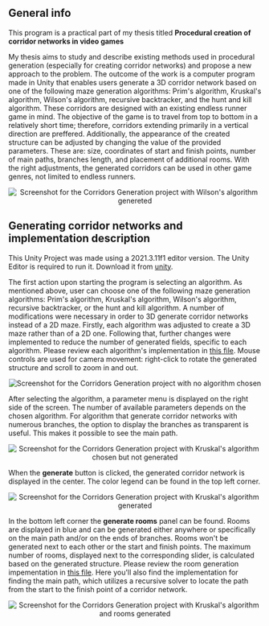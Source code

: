 ## General info
This program is a practical part of my thesis titled **Procedural creation of corridor networks in video games**

My thesis aims to study and describe existing methods used in procedural generation (especially for creating corridor networks) and propose a new approach to the problem. The outcome of the work is a computer
program made in Unity that enables users generate a 3D corridor network based on one of the following maze generation algorithms: Prim's algorithm, Kruskal's algorithm, Wilson's algorithm, recursive backtracker,
and the hunt and kill algorithm. These corridors are designed with an existing endless runner game in mind. The objective of the game is to travel from top to bottom in a relatively short time; therefore, corridors extending primarily in a vertical direction are preffered.
Additionally, the appearance of the created structure can be adjusted by changing the value of the provided parameters. These are: size, coordinates of start and finish points, number of main paths, branches
length, and placement of additional rooms. With the right adjustments, the generated corridors can be used in other game genres, not limited to endless runners.

<p align="center">
  <img src="https://github.com/ceidth/corridors_generation/assets/75451111/2d04ba32-9ded-4f00-84fd-900efb2f21a3" alt="Screenshot for the Corridors Generation project with Wilson's algorithm genereted"/>
</p>

## Generating corridor networks and implementation description
This Unity Project was made using a 2021.3.11f1 editor version. The Unity Editor is required to run it. Download it from [unity](https://unity.com/download).

The first action upon starting the program is selecting an algorithm. As mentioned above, user can choose one of the following maze generation algorithms: Prim's algorithm, Kruskal's algorithm, Wilson's algorithm, recursive backtracker, or the hunt and kill algorithm. A number of modifications were necessary in order to 3D generate corridor networks instead of a 2D maze. Firstly, each algorithm was adjusted to create a 3D maze rather than of a 2D one. Following that, further changes were implemented to reduce the number of generated fields, specific to each algorithm. Please review each algorithm's implementation in [this file](MazeGenerator3D.cs).
Mouse controls are used for camera movement: right-click to rotate the generated structure and scroll to zoom in and out.

<p align="center">
  <img src="https://github.com/ceidth/corridors_generation/assets/75451111/0a01f01a-76cc-4850-93b0-6f8800686553" alt="Screenshot for the Corridors Generation project with no algorithm chosen"/>
</p>

After selecting the algorithm, a parameter menu is displayed on the right side of the screen. The number of available parameters depends on the chosen algorithm. For algorithm that generate corridor networks with numerous branches, the option to display the branches as transparent is useful. This makes it possible to see the main path.

<p align="center">
  <img src="https://github.com/ceidth/corridors_generation/assets/75451111/10308b30-72e5-4c02-b389-60c845a2879b" alt="Screenshot for the Corridors Generation project with Kruskal's algorithm chosen but not generated"/>
</p>

When the **generate** button is clicked, the generated corridor network is displayed in the center. The color legend can be found in the top left corner.

<p align="center">
  <img src="https://github.com/ceidth/corridors_generation/assets/75451111/c6f765ac-a3ee-45cb-8228-8a4b22fcd7e5" alt="Screenshot for the Corridors Generation project with Kruskal's algorithm generated"/>
</p>

In the bottom left corner the **generate rooms** panel can be found. Rooms are displayed in blue and can be generated either anywhere or specifically on the main path and/or on the ends of branches. Rooms won't be generated next to each other or the start and finish points. The maximum number of rooms, displayed next to the corresponding slider, is calculated based on the generated structure. Please review the room generation impementation in [this file](MazeSolver.cs). Here you'll also find the implementation for finding the main path, which utilizes a recursive solver to locate the path from the start to the finish point of a corridor network.

<p align="center">
  <img src="https://github.com/ceidth/corridors_generation/assets/75451111/f438034e-2130-4138-bb36-474515232ce2" alt="Screenshot for the Corridors Generation project with Kruskal's algorithm and rooms generated"/>
</p>
